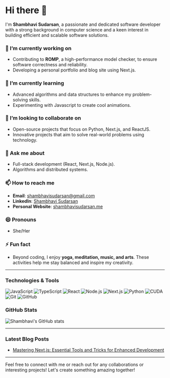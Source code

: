 # Hi there 👋

I'm **Shambhavi Sudarsan**, a passionate and dedicated software developer with a strong background in computer science and a keen interest in building efficient and scalable software solutions.

### 🔭 I’m currently working on
- Contributing to **ROMP**, a high-performance model checker, to ensure software correctness and reliability.
- Developing a personal portfolio and blog site using Next.js.

### 🌱 I’m currently learning
- Advanced algorithms and data structures to enhance my problem-solving skills.
- Experimenting with Javascript to create cool animations.

### 👯 I’m looking to collaborate on
- Open-source projects that focus on Python, Next.js, and ReactJS.
- Innovative projects that aim to solve real-world problems using technology.

### 💬 Ask me about
- Full-stack development (React, Next.js, Node.js).
- Algorithms and distributed systems.

### 📫 How to reach me
- **Email**: [shambhavisudarsan@gmail.com](mailto:shambhavisudarsan@gmail.com)
- **LinkedIn**: [Shambhavi Sudarsan](https://www.linkedin.com/in/shambhavi-sudarsan/)
- **Personal Website**: [shambhavisudarsan.me](https://shambhavisudarsan.me)

### 😄 Pronouns
- She/Her

### ⚡ Fun fact
- Beyond coding, I enjoy **yoga, meditation, music, and arts**. These activities help me stay balanced and inspire my creativity.

---

### Technologies & Tools
![JavaScript](https://img.shields.io/badge/-JavaScript-333333?style=flat&logo=javascript)
![TypeScript](https://img.shields.io/badge/-TypeScript-333333?style=flat&logo=typescript)
![React](https://img.shields.io/badge/-React-333333?style=flat&logo=react)
![Node.js](https://img.shields.io/badge/-Node.js-333333?style=flat&logo=node.js)
![Next.js](https://img.shields.io/badge/-Next.js-333333?style=flat&logo=next.js)
![Python](https://img.shields.io/badge/-Python-333333?style=flat&logo=python)
![CUDA](https://img.shields.io/badge/-CUDA-333333?style=flat&logo=nvidia)
![Git](https://img.shields.io/badge/-Git-333333?style=flat&logo=git)
![GitHub](https://img.shields.io/badge/-GitHub-333333?style=flat&logo=github)

### GitHub Stats
![Shambhavi's GitHub stats](https://github-readme-stats.vercel.app/api?username=shambhavisudarsan&show_icons=true&theme=radical)

---

### Latest Blog Posts
<!-- BLOG-POST-LIST:START -->
- [Mastering Next.js: Essential Tools and Tricks for Enhanced Development]([https://shambhavisudarsan.me/blog/full-stack-development-tips-and-tricks](http://localhost:3000/blog/nextjs_blog))
<!-- BLOG-POST-LIST:END -->

---

Feel free to connect with me or reach out for any collaborations or interesting projects! Let's create something amazing together!
